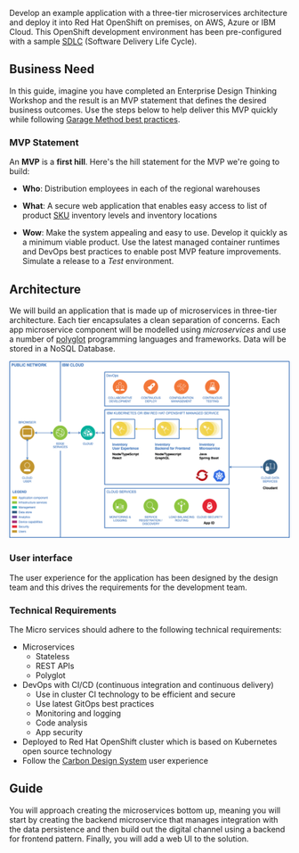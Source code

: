 <!--- cSpell:ignore ICPA openshiftconsole Theia userid toolset crwexposeservice gradlew bluemix ocinstall Mico crwopenlink crwopenapp swaggerui gitpat gituser  buildconfig yourproject wireframe devenvsetup viewapp crwopenlink  atemplatized rtifactoryurlsetup Kata Koda configmap Katacoda checksetup cndp katacoda checksetup Linespace igccli regcred REPLACEME Tavis pipelinerun openshiftcluster invokecloudshell cloudnative sampleapp bwoolf hotspots multicloud pipelinerun Sricharan taskrun Vadapalli Rossel REPLACEME cloudnativesampleapp artifactoryuntar untar Hotspot devtoolsservices Piyum Zonooz Farr Kamal Arora Laszewski  Roadmap roadmap Istio Packt buildpacks automatable ksonnet jsonnet targetport podsiks SIGTERM SIGKILL minikube apiserver multitenant kubelet multizone Burstable checksetup handson  stockbffnode codepatterns devenvsetup newwindow preconfigured cloudantcredentials apikey Indexyaml classname  errorcondition tektonpipeline gradlew gitsecret viewapp cloudantgitpodscreen crwopenlink cdply crwopenapp -->

Develop an example application with a three-tier microservices architecture and deploy it into Red Hat OpenShift on premises, on AWS, Azure or IBM Cloud. This OpenShift development environment has been pre-configured with a sample [SDLC](https://cio-wiki.org/wiki/Software_Development_Life_Cycle_(SDLC)) (Software Delivery Life Cycle).

## Business Need

In this guide, imagine you have completed an Enterprise Design Thinking Workshop and the result is an MVP statement that defines the desired business outcomes. Use the steps below to help deliver this MVP quickly while following [Garage Method best practices](https://www.ibm.com/garage/method/cloud/).

### MVP Statement

An **MVP** is a **first hill**. Here's the hill statement for the MVP we're going to build:

- **Who**: Distribution employees in each of the regional warehouses

- **What**: A secure web application that enables easy access to list of product [SKU](https://en.wikipedia.org/wiki/Stock_keeping_unit) inventory levels and inventory locations

- **Wow**: Make the system appealing and easy to use. Develop it quickly as a minimum viable product. Use the latest managed container runtimes and DevOps best practices to enable post MVP feature improvements. Simulate a release to a _Test_ environment.

## Architecture

We will build an application that is made up of microservices in three-tier architecture. Each tier encapsulates a clean separation of concerns. Each app microservice component will be modelled using _microservices_ and use a number of [polyglot](https://searchsoftwarequality.techtarget.com/definition/polyglot-programming) programming languages and frameworks. Data will be stored in a NoSQL Database.

![Architecture](images/architecture.png)

### User interface

The user experience for the application has been designed by the design team and this drives the requirements for the development team.

### Technical Requirements

The Micro services should adhere to the following technical requirements:

- Microservices
    - Stateless
    - REST APIs
    - Polyglot
- DevOps with CI/CD (continuous integration and continuous delivery) 
    - Use in cluster CI technology to be efficient and secure
    - Use latest GitOps best practices
    - Monitoring and logging
    - Code analysis
    - App security
- Deployed to Red Hat OpenShift cluster which is based on Kubernetes open source technology
- Follow the [Carbon Design System](https://www.carbondesignsystem.com/) user experience

## Guide

You will approach creating the microservices bottom up, meaning you will start by creating the backend microservice that manages integration with the data persistence and then build out the digital channel using a backend for frontend pattern. Finally, you will add a web UI to the solution.
